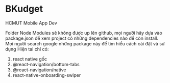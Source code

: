 # BKudget
HCMUT Mobile App Dev

Folder Node Modules sẽ không được up lên github, mọi người hãy dựa vào package.json để xem project có những dependencies nào để còn install. Mọi người search google những package này để tìm hiểu cách cài đặt và sử dụng
Hiện tai chỉ có:

1. react native gốc
2. @react-navigation/bottom-tabs
3. @react-navigation/native
4. react-native-onboarding-swiper
